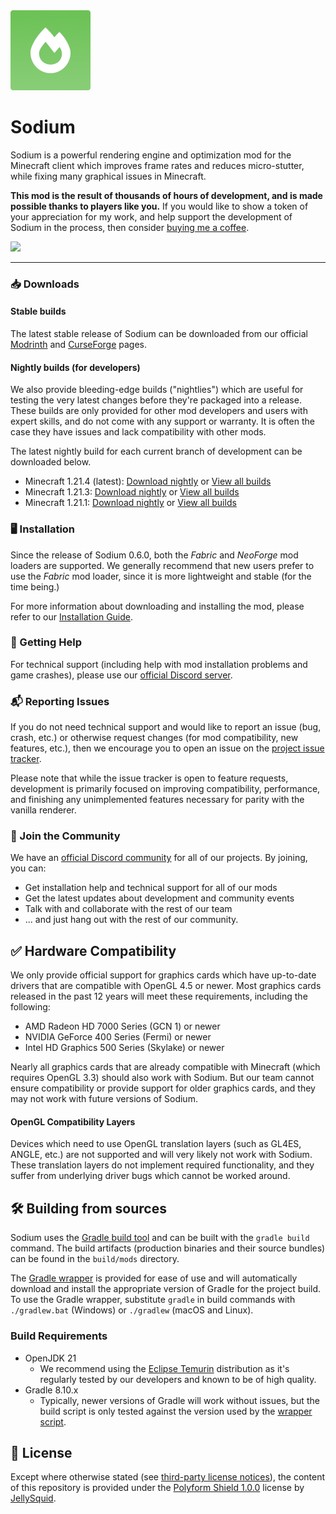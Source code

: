 <img src="common/src/main/resources/sodium-icon.png" width="128">

# Sodium

Sodium is a powerful rendering engine and optimization mod for the Minecraft client which improves frame rates and reduces
micro-stutter, while fixing many graphical issues in Minecraft.

**This mod is the result of thousands of hours of development, and is made possible thanks to players like you.** If you
would like to show a token of your appreciation for my work, and help support the development of Sodium in the process,
then consider [buying me a coffee](https://caffeinemc.net/donate).

<a href="https://caffeinemc.net/donate"><img src="https://storage.ko-fi.com/cdn/kofi2.png?v=3" width="180"/></a>

---

### 📥 Downloads

#### Stable builds

The latest stable release of Sodium can be downloaded from our official [Modrinth](https://modrinth.com/mod/sodium) and
[CurseForge](https://www.curseforge.com/minecraft/mc-mods/sodium) pages.

#### Nightly builds (for developers)

We also provide bleeding-edge builds ("nightlies") which are useful for testing the very latest changes before they're
packaged into a release. These builds are only provided for other mod developers and users with expert skills, and do
not come with any support or warranty. It is often the case they have issues and lack compatibility with other mods.

The latest nightly build for each current branch of development can be downloaded below.

- Minecraft 1.21.4 (latest): [Download nightly](https://nightly.link/CaffeineMC/sodium/workflows/build-commit/dev/sodium-artifacts-dev.zip) or [View all builds](https://github.com/CaffeineMC/sodium/actions/workflows/build-commit.yml?query=branch%3Adev)
- Minecraft 1.21.3: [Download nightly](https://nightly.link/CaffeineMC/sodium/workflows/build-commit/1.21.3%2Fstable/sodium-artifacts-1.21.3-stable.zip) or [View all builds](https://github.com/CaffeineMC/sodium/actions/workflows/build-commit.yml?query=branch%3A1.21.3%2Fstable)
- Minecraft 1.21.1: [Download nightly](https://nightly.link/CaffeineMC/sodium/workflows/build-commit/1.21.1%2Fstable/sodium-artifacts-1.21.1-stable.zip) or [View all builds](https://github.com/CaffeineMC/sodium/actions/workflows/build-commit.yml?query=branch%3A1.21.1%2Fstable)

### 🖥️ Installation

Since the release of Sodium 0.6.0, both the _Fabric_ and _NeoForge_ mod loaders are supported. We generally recommend
that new users prefer to use the _Fabric_ mod loader, since it is more lightweight and stable (for the time being.)

For more information about downloading and installing the mod, please refer to our [Installation Guide](https://github.com/CaffeineMC/sodium/wiki/Installation).

### 🙇 Getting Help

For technical support (including help with mod installation problems and game crashes), please use our
[official Discord server](https://caffeinemc.net/discord).

### 📬 Reporting Issues

If you do not need technical support and would like to report an issue (bug, crash, etc.) or otherwise request changes
(for mod compatibility, new features, etc.), then we encourage you to open an issue on the
[project issue tracker](https://github.com/CaffeineMC/sodium/issues).

Please note that while the issue tracker is open to feature requests, development is primarily focused on
improving compatibility, performance, and finishing any unimplemented features necessary for parity with
the vanilla renderer.

### 💬 Join the Community

We have an [official Discord community](https://caffeinemc.net/discord) for all of our projects. By joining, you can:
- Get installation help and technical support for all of our mods
- Get the latest updates about development and community events
- Talk with and collaborate with the rest of our team
- ... and just hang out with the rest of our community.

## ✅ Hardware Compatibility

We only provide official support for graphics cards which have up-to-date drivers that are compatible with OpenGL 4.5
or newer. Most graphics cards released in the past 12 years will meet these requirements, including the following:

- AMD Radeon HD 7000 Series (GCN 1) or newer
- NVIDIA GeForce 400 Series (Fermi) or newer
- Intel HD Graphics 500 Series (Skylake) or newer

Nearly all graphics cards that are already compatible with Minecraft (which requires OpenGL 3.3) should also work
with Sodium. But our team cannot ensure compatibility or provide support for older graphics cards, and they may
not work with future versions of Sodium.

#### OpenGL Compatibility Layers

Devices which need to use OpenGL translation layers (such as GL4ES, ANGLE, etc.) are not supported and will very likely
not work with Sodium. These translation layers do not implement required functionality, and they suffer from underlying
driver bugs which cannot be worked around.

## 🛠️ Building from sources

Sodium uses the [Gradle build tool](https://gradle.org/) and can be built with the `gradle build` command. The build
artifacts (production binaries and their source bundles) can be found in the `build/mods` directory.

The [Gradle wrapper](https://docs.gradle.org/current/userguide/gradle_wrapper.html#sec:using_wrapper) is provided for ease of use and will automatically download and install the
appropriate version of Gradle for the project build. To use the Gradle wrapper, substitute `gradle` in build commands
with `./gradlew.bat` (Windows) or `./gradlew` (macOS and Linux).

### Build Requirements

- OpenJDK 21
    - We recommend using the [Eclipse Temurin](https://adoptium.net/) distribution as it's regularly tested by our developers and known
      to be of high quality.
- Gradle 8.10.x
    - Typically, newer versions of Gradle will work without issues, but the build script is only tested against the
      version used by the [wrapper script](/gradle/wrapper/gradle-wrapper.properties).

## 📜 License

Except where otherwise stated (see [third-party license notices](thirdparty/NOTICE.txt)), the content of this repository is provided
under the [Polyform Shield 1.0.0](LICENSE.md) license by [JellySquid](https://jellysquid.me).
